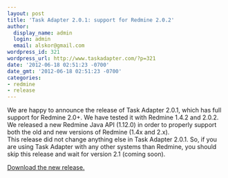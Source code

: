 ```yaml
---
layout: post
title: 'Task Adapter 2.0.1: support for Redmine 2.0.2'
author:
  display_name: admin
  login: admin
  email: alskor@gmail.com
wordpress_id: 321
wordpress_url: http://www.taskadapter.com/?p=321
date: '2012-06-18 02:51:23 -0700'
date_gmt: '2012-06-18 02:51:23 -0700'
categories:
- redmine
- release
---
```

<p>We are happy to announce the release of Task Adapter 2.0.1, which has full support for Redmine 2.0+. We have tested it with Redmine 1.4.2 and 2.0.2. We released a new Redmine Java API (1.12.0) in order to properly support both the old and new versions of Redmine (1.4x and 2.x).<br />
This release did not change anything else in Task Adapter 2.0.1. So, if you are using Task Adapter with any other systems than Redmine, you should skip this release and wait for version 2.1 (coming soon).</p>
<p><a href="http://www.taskadapter.com/download" title="Download the new release">Download the new release.</a></p>
